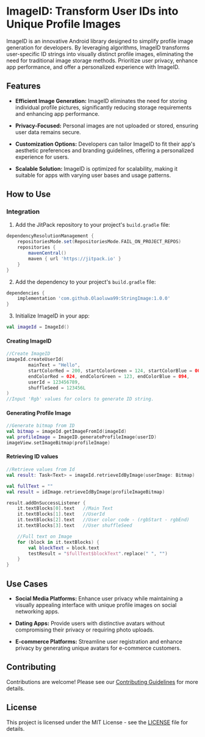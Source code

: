 # ImageID: Transform User IDs into Unique Profile Images

ImageID is an innovative Android library designed to simplify profile image generation for developers. By leveraging algorithms, ImageID transforms user-specific ID strings into visually distinct profile images, eliminating the need for traditional image storage methods. Prioritize user privacy, enhance app performance, and offer a personalized experience with ImageID.

## Features

- **Efficient Image Generation:** ImageID eliminates the need for storing individual profile pictures, significantly reducing storage requirements and enhancing app performance.
  
- **Privacy-Focused:** Personal images are not uploaded or stored, ensuring user data remains secure.

- **Customization Options:** Developers can tailor ImageID to fit their app's aesthetic preferences and branding guidelines, offering a personalized experience for users.

- **Scalable Solution:** ImageID is optimized for scalability, making it suitable for apps with varying user bases and usage patterns.

## How to Use

### Integration

1. Add the JitPack repository to your project's `build.gradle` file:

```groovy
dependencyResolutionManagement {
	repositoriesMode.set(RepositoriesMode.FAIL_ON_PROJECT_REPOS)
	repositories {
		mavenCentral()
		maven { url 'https://jitpack.io' }
	}
}
```

2. Add the dependency to your project's `build.gradle` file:

```groovy
dependencies {
	implementation 'com.github.Olaoluwa99:StringImage:1.0.0'
}
```

3. Initialize ImageID in your app:

```kotlin
val imageId = ImageId()
```

#### Creating ImageID
```kotlin
//Create ImageID
imageId.createUserId(
        mainText = "Hello",
        startColorRed = 200, startColorGreen = 124, startColorBlue = 004,
        endColorRed = 024, endColorGreen = 123, endColorBlue = 094,
        userId = 123456789,
        shuffleSeed = 123456L
)
//Input 'Rgb' values for colors to generate ID string.
```

#### Generating Profile Image
```kotlin
//Generate bitmap from ID
val bitmap = imageId.getImageFromId(imageId)
val profileImage = ImageID.generateProfileImage(userID)
imageView.setImageBitmap(profileImage)
```

#### Retrieving ID values
```kotlin
//Retrieve values from Id
val result: Task<Text> = imageId.retrieveIdByImage(userImage: Bitmap)

val fullText = ""
val result = idImage.retrieveIdByImage(profileImageBitmap)

result.addOnSuccessListener {
	it.textBlocks[0].text	//Main Text
	it.textBlocks[1].text	//UserId
	it.textBlocks[2].text	//User color code - (rgbStart - rgbEnd)
	it.textBlocks[3].text	//User shuffleSeed

	//Full text on Image
	for (block in it.textBlocks) {
		val blockText = block.text
		testResult = "$fullText$blockText".replace(" ", "")
	}
}

```


## Use Cases

- **Social Media Platforms:** Enhance user privacy while maintaining a visually appealing interface with unique profile images on social networking apps.
  
- **Dating Apps:** Provide users with distinctive avatars without compromising their privacy or requiring photo uploads.

- **E-commerce Platforms:** Streamline user registration and enhance privacy by generating unique avatars for e-commerce customers.

## Contributing

Contributions are welcome! Please see our [Contributing Guidelines](CONTRIBUTING.md) for more details.

## License

This project is licensed under the MIT License - see the [LICENSE](LICENSE) file for details.
